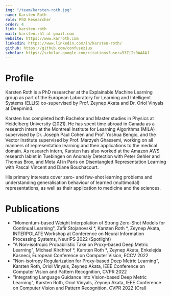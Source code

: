 ```yaml
---
img: "/team/karsten-roth.jpg"
name: Karsten Roth
role: PhD Researcher
order: 4
link: karsten-roth
mail: karsten.rh1 at gmail.com
website: https://www.karroth.com
linkedin: https://www.linkedin.com/in/karsten-roth/
github: https://github.com/confusezius
scholar: https://scholar.google.com/citations?user=93ZjIs0AAAAJ
---
```


# Profile
Karsten Roth is a PhD researcher at the Explainable Machine Learning group as part of the European Laboratory for Learning and Intelligent Systems (ELLIS) co-supervised by Prof. Zeynep Akata and Dr. Oriol Vinyals at Deepmind.

Karsten has completed both Bachelor and Master studies in Physics at Heidelberg University (2021). 
He has spent time abroad in Canada as a research intern at the Montreal Institute for Learning Algorithms (MILA) supervised by Dr. Joseph Paul Cohen and Prof. Yoshua Bengio, and the Vector Institute supervised by Prof. Marzyeh Ghassemi, working on all manners of representation learning and their applications to the medical domain. 
As research intern, Karsten has also worked at the Amazon AWS research lablet in Tuebingen on Anomaly Detection with Peter Gehler and Thomas Brox, and Meta AI in Paris on Disentangled Representation Learning with Pascal Vincent and Diane Bouchacourt.

His primary interests cover zero- and few-shot learning problems and understanding generalisation behaviour of learned (multimodal) representations, as well as their application to medicine and the sciences.


# Publications
- "Momentum-based Weight Interpolation of Strong Zero-Shot Models for Continual Learning", Zafir Stojanovski *, Karsten Roth *, Zeynep Akata, INTERPOLATE Workshop at Conference on Neural Information Processing Systems, NeurIPS 2022 (Spotlight)
- "A Non-isotropic Probabilistic Take on Proxy-based Deep Metric Learning", Michael Kirchhof *, Karsten Roth *, Zeynep Akata, Enkelejda Kasneci, European Conference on Computer Vision, ECCV 2022
- "Non-isotropy Regularization for Proxy-based Deep Metric Learning", Karsten Roth, Oriol Vinyals, Zeynep Akata, IEEE Conference on Computer Vision and Pattern Recognition, CVPR 2022
- "Integrating Language Guidance into Vision-based Deep Metric Learning", Karsten Roth, Oriol Vinyals, Zeynep Akata, IEEE Conference on Computer Vision and Pattern Recognition, CVPR 2022 (Oral)


